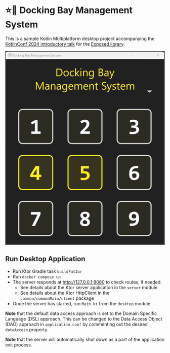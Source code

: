# :star::rocket: Docking Bay Management System

This is a sample Kotlin Multiplatform desktop project accompanying the [KotlinConf 2024 introductory talk](https://kotlinconf.com/speakers/aa4f4219-1d5a-4d23-bcb3-42284ff37fb0/#Exploring%20the%20Exposed%20Library:%20A%20Kotlin%20Solution%20to%20Database%20Access) for the [Exposed library](https://github.com/JetBrains/Exposed).

![](screenshots/dbms_demo.gif)

## Run Desktop Application

* Run Ktor Gradle task `buildFatJar`
* Run `docker compose up`
* The server responds at http://127.0.0.1:8080 to check routes, if needed.
  * See details about the Ktor server application in the `server` module
  * See details about the Ktor HttpClient in the `common/commonMain/client` package
* Once the server has started, run `Main.kt` from the `desktop` module

**Note** that the default data access approach is set to the Domain Specific Language (DSL) approach.
This can be changed to the Data Access Object (DAO) approach in `application.conf` by commenting out the desired `dataAccess` property.

**Note** that the server will automatically shut down as a part of the application exit process.